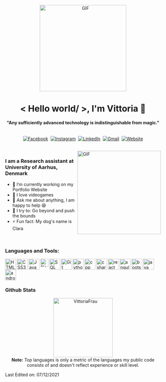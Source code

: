 <p align="center">
<img alt="GIF" src="https://github.com/arsentieva/arsentieva/blob/main/code.gif?raw=true" height="280" />
 <p/>
 <p>
  <h1 align="center"><b>< Hello world/ >, I'm Vittoria 👋</b></h1>
</p>

<p>
  <h4 align="center"><b>"Any sufficiently advanced technology is indistinguishable from magic."</b></h4>
</p>

<p align="center">
<br>
<a href="https://www.facebook.com/vittoria.frau"><img src="https://img.shields.io/badge/facebook-%231877F2.svg?&style=for-the-badge&logo=facebook&logoColor=white" alt="Facebook" /></a>&nbsp;
<a href="https://www.instagram.com/vickyfrau/"><img src="https://img.shields.io/badge/instagram-%23E4405F.svg?&style=for-the-badge&logo=instagram&logoColor=white" alt="Instagram" /></a>&nbsp;
<a href="https://www.linkedin.com/in/vittoria-frau/"><img src="https://img.shields.io/badge/linkedin-%230077B5.svg?&style=for-the-badge&logo=linkedin&logoColor=white" alt="LinkedIn" /></a>&nbsp;
<a href="mailto:vittoriafrau1995f@gmail.com?subject=From%20Github"><img src="https://img.shields.io/badge/gmail-%23D14836.svg?&style=for-the-badge&logo=gmail&logoColor=white" alt="Gmail"/></a>&nbsp;
<a href="[https://vittoriafrau.github.io](https://vittoriafrau.github.io)"><img alt="Website" src="https://img.shields.io/website?style=for-the-badge&up_message=portfolio&url=https%3A%2F%2Fkkvanonymous.github.io%2F"></a>
</p>

<br>

<img align="right" height="270px" alt="GIF" src="https://media.giphy.com/media/LmNwrBhejkK9EFP504/giphy.gif" />

### I am a Research assistant at University of Aarhus, Denmark
 - 🔭 I’m currently working on my Portfolio Website 
- 🌱 I love videogames
- 💬 Ask me about anything, I am happy to help :smile:
- 🧗 I try to: Go beyond and push the bounds
- ⚡ Fun fact: My dog's name is Clara 

<!--  ```python
 class WhoAmI:
 	user = 'Vittoria Frau'
current_edu = "University od Cagliari"
	hobbies = [
				'Watching TV shows',
				'Running',
				'Reading Fantasy Novels'
				'Video games',
    'Travel'
			]
	
	def getCity():
		return Cagliari_Italy()
	
	def Ambitions():
		LearnJapanese()
		TravelAroundTheWorld()
		Teaching()
		# Assume 10 more awesome ambitions here  ;)
	
 ``` -->
<br>

### Languages and Tools: 


<img align="left" alt="HTML5" width="35px" src="https://raw.githubusercontent.com/github/explore/80688e429a7d4ef2fca1e82350fe8e3517d3494d/topics/html/html.png" />
<img align="left" alt="CSS3" width="35px" src="https://raw.githubusercontent.com/github/explore/80688e429a7d4ef2fca1e82350fe8e3517d3494d/topics/css/css.png" />
<img align="left" alt="JavaScript" width="35px" src="https://raw.githubusercontent.com/github/explore/80688e429a7d4ef2fca1e82350fe8e3517d3494d/topics/javascript/javascript.png" />
<img align="left" alt="Node.js" width="26px" src="https://raw.githubusercontent.com/github/explore/80688e429a7d4ef2fca1e82350fe8e3517d3494d/topics/nodejs/nodejs.png" />
<img align="left" alt="SQL" width="35px" src="https://raw.githubusercontent.com/github/explore/80688e429a7d4ef2fca1e82350fe8e3517d3494d/topics/sql/sql.png" />
<img align="left" alt="Git" width="35px" src="https://raw.githubusercontent.com/github/explore/80688e429a7d4ef2fca1e82350fe8e3517d3494d/topics/git/git.png" />
<img align="left" alt="python" width="35px" src="https://raw.githubusercontent.com/github/explore/80688e429a7d4ef2fca1e82350fe8e3517d3494d/topics/python/python.png" />
<img align="left" alt="cpp" width="35px" src="https://raw.githubusercontent.com/github/explore/80688e429a7d4ef2fca1e82350fe8e3517d3494d/topics/cpp/cpp.png" />
<img align="left" alt="csharp" width="35px" src="https://cdn.worldvectorlogo.com/logos/c--4.svg" />
<img align="left" alt="react" width="35px" src="https://raw.githubusercontent.com/devicons/devicon/master/icons/react/react-original-wordmark.svg" />
<img align="left" alt="angular" width="35px" src="https://camo.githubusercontent.com/9eecc42439347332f256a326363924551042f5b96235f972982512199476611a/68747470733a2f2f616e67756c61722e696f2f6173736574732f696d616765732f6c6f676f732f616e67756c61722f616e67756c61722e737667" />
<img align="left" alt="bootstrap" width="35px" src="https://raw.githubusercontent.com/devicons/devicon/master/icons/bootstrap/bootstrap-plain-wordmark.svg" />
<img align="left" alt="java" width="35px" src="https://raw.githubusercontent.com/devicons/devicon/master/icons/java/java-original.svg" />
<img align="left" alt="android" width="35px" src="https://raw.githubusercontent.com/rahulbanerjee26/githubAboutMeGenerator/main/icons/android.svg" />
<br>
<br>
<br>
<br>


### Github Stats

<p align="center">
  <!--   <a href="https://github.com/VittoriaFrau/github-readme-stats"><img alt="Vittoria's Github Stats" src="https://github-readme-stats.vercel.app/api?username=VittoriaFrau&show_icons=true&count_private=true&theme=algolia" height="192px"/></a>
<br/>
  &nbsp; -->
	  <img src="https://github-readme-stats.vercel.app/api/top-langs?username=VittoriaFrau&show_icons=true&locale=en&layout=compact&theme=algolia" alt="VittoriaFrau" height="192px"/>
  <br/>
  <b>Note:</b> Top languages is only a metric of the languages my public code consists of and doesn't reflect experience or skill level.
  </p>
 


Last Edited on: 07/12/2021
